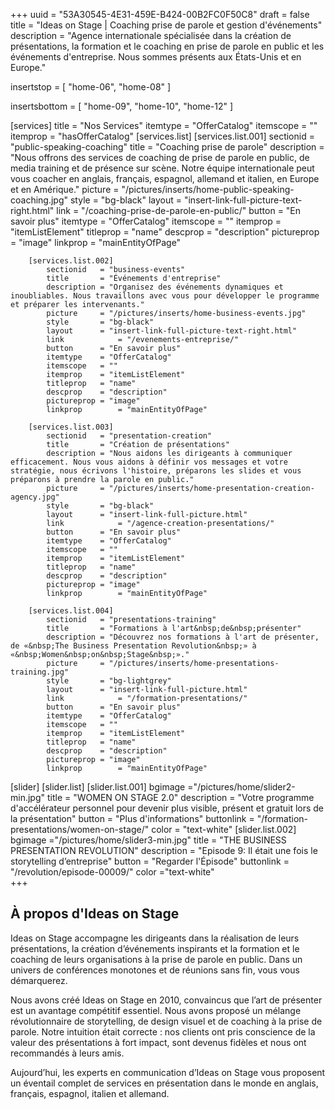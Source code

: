 +++
uuid		= "53A30545-4E31-459E-B424-00B2FC0F50C8"
draft 		= false
title 		= "Ideas on Stage | Coaching prise de parole et gestion d'événements"
description	= "Agence internationale spécialisée dans la création de présentations, la formation et le coaching en prise de parole en public et les événements d'entreprise. Nous sommes présents aux États-Unis et en Europe."

insertstop		= [
	"home-06",
	"home-08"
]

insertsbottom	= [
	"home-09",
	"home-10",
	"home-12"
]

[services]
	title		= "Nos Services"
	itemtype	= "OfferCatalog"
	itemscope	= ""
	itemprop	= "hasOfferCatalog"
	[services.list]
		[services.list.001]
			sectionid	= "public-speaking-coaching"
			title		= "Coaching prise de parole"
			description	= "Nous offrons des services de coaching de prise de parole en public, de media training et de présence sur scène. Notre équipe internationale peut vous coacher en anglais, français, espagnol, allemand et italien, en Europe et en Amérique."
			picture		= "/pictures/inserts/home-public-speaking-coaching.jpg"
			style		= "bg-black"
			layout		= "insert-link-full-picture-text-right.html"
			link			= "/coaching-prise-de-parole-en-public/"
			button		= "En savoir plus"
			itemtype	= "OfferCatalog"
			itemscope	= ""
			itemprop	= "itemListElement"
			titleprop	= "name"
			descprop	= "description"
			pictureprop	= "image"
			linkprop		= "mainEntityOfPage"
			
		[services.list.002]
			sectionid	= "business-events"
			title		= "Événements d'entreprise"
			description	= "Organisez des événements dynamiques et inoubliables. Nous travaillons avec vous pour développer le programme et préparer les intervenants."
			picture		= "/pictures/inserts/home-business-events.jpg"
			style		= "bg-black"
			layout		= "insert-link-full-picture-text-right.html"
			link			= "/evenements-entreprise/"
			button		= "En savoir plus"
			itemtype	= "OfferCatalog"
			itemscope	= ""
			itemprop	= "itemListElement"
			titleprop	= "name"
			descprop	= "description"
			pictureprop	= "image"
			linkprop		= "mainEntityOfPage"

		[services.list.003]
			sectionid	= "presentation-creation"
			title		= "Création de présentations"
			description	= "Nous aidons les dirigeants à communiquer efficacement. Nous vous aidons à définir vos messages et votre stratégie, nous écrivons l'histoire, préparons les slides et vous préparons à prendre la parole en public."
			picture		= "/pictures/inserts/home-presentation-creation-agency.jpg"
			style		= "bg-black"
			layout		= "insert-link-full-picture.html"
			link			= "/agence-creation-presentations/"
			button		= "En savoir plus"
			itemtype	= "OfferCatalog"
			itemscope	= ""
			itemprop	= "itemListElement"
			titleprop	= "name"
			descprop	= "description"
			pictureprop	= "image"
			linkprop		= "mainEntityOfPage"
			
		[services.list.004]
			sectionid	= "presentations-training"
			title		= "Formations à l'art&nbsp;de&nbsp;présenter"
			description	= "Découvrez nos formations à l'art de présenter, de «&nbsp;The Business Presentation Revolution&nbsp;» à «&nbsp;Women&nbsp;on&nbsp;Stage&nbsp;»."
			picture		= "/pictures/inserts/home-presentations-training.jpg"
			style		= "bg-lightgrey"
			layout		= "insert-link-full-picture.html"
			link			= "/formation-presentations/"
			button		= "En savoir plus"
			itemtype	= "OfferCatalog"
			itemscope	= ""
			itemprop	= "itemListElement"
			titleprop	= "name"
			descprop	= "description"
			pictureprop	= "image"
			linkprop		= "mainEntityOfPage"
[slider]
	[slider.list]
		[slider.list.001]
			bgimage ="/pictures/home/slider2-min.jpg"
			title = "WOMEN ON STAGE 2.0"
			description = "Votre programme d'accélérateur personnel pour devenir plus visible, présent et gratuit lors de la présentation"
			button = "Plus d'informations"
			buttonlink = "/formation-presentations/women-on-stage/"
			color = "text-white"
		[slider.list.002]
			bgimage ="/pictures/home/slider3-min.jpg"
			title = "THE BUSINESS PRESENTATION REVOLUTION"
			description = "Episode 9: Il était une fois le storytelling d’entreprise"
			button = "Regarder l'Épisode"
			buttonlink = "/revolution/episode-00009/"
			color ="text-white"				
+++

## À propos d'Ideas on Stage

Ideas on Stage accompagne les dirigeants dans la réalisation de leurs présentations, la création d’événements inspirants et la formation et le coaching de leurs organisations à la prise de parole en public. Dans un univers de conférences monotones et de réunions sans fin, vous vous démarquerez.

Nous avons créé Ideas on Stage en 2010, convaincus que l’art de présenter est un avantage compétitif essentiel. Nous avons proposé un mélange révolutionnaire de storytelling, de design visuel et de coaching à la prise de parole. Notre intuition était correcte : nos clients ont pris conscience de la valeur des présentations à fort impact, sont devenus fidèles et nous ont recommandés à leurs amis.

Aujourd’hui, les experts en communication d’Ideas on Stage vous proposent un éventail complet de services en présentation dans le monde en anglais, français, espagnol, italien et allemand.